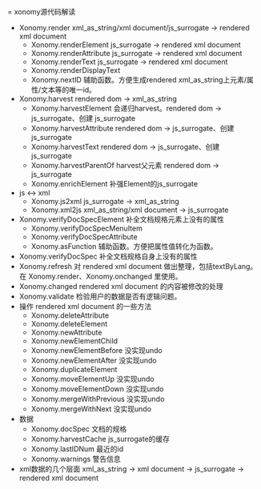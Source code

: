= xonomy源代码解读

* Xonomy.render xml_as_string/xml document/js_surrogate -> rendered xml document
  * Xonomy.renderElement js_surrogate -> rendered xml document
  * Xonomy.renderAttribute js_surrogate -> rendered xml document
  * Xonomy.renderText js_surrogate -> rendered xml document
  * Xonomy.renderDisplayText
  * Xonomy.nextID 辅助函数。方便生成rendered xml_as_string上元素/属性/文本等的唯一id。
* Xonomy.harvest rendered dom -> xml_as_string
  * Xonomy.harvestElement 会递归harvest。rendered dom -> js_surrogate、创建 js_surrogate
  * Xonomy.harvestAttribute rendered dom -> js_surrogate、创建 js_surrogate
  * Xonomy.harvestText rendered dom -> js_surrogate、创建 js_surrogate
  * Xonomy.harvestParentOf harvest父元素 rendered dom -> js_surrogate
  * Xonomy.enrichElement 补强Element的js_surrogate
* js <-> xml
  * Xonomy.js2xml js_surrogate -> xml_as_string
  * Xonomy.xml2js xml_as_string/xml document -> js_surrogate 
* Xonomy.verifyDocSpecElement 补全文档规格元素上没有的属性
  * Xonomy.verifyDocSpecMenuItem
  * Xonomy.verifyDocSpecAttribute
  * Xonomy.asFunction 辅助函数。方便把属性值转化为函数。
* Xonomy.verifyDocSpec 补全文档规格自身上没有的属性
* Xonomy.refresh 对 rendered xml document 做出整理，包括textByLang。在 Xonomy.render、Xonomy.onchanged 里使用。
* Xonomy.changed rendered xml document 的内容被修改的处理
* Xonomy.validate 检验用户的数据是否有逻辑问题。
* 操作 rendered xml document 的一些方法
  * Xonomy.deleteAttribute
  * Xonomy.deleteElement
  * Xonomy.newAttribute
  * Xonomy.newElementChild
  * Xonomy.newElementBefore 没实现undo
  * Xonomy.newElementAfter 没实现undo
  * Xonomy.duplicateElement
  * Xonomy.moveElementUp 没实现undo
  * Xonomy.moveElementDown 没实现undo
  * Xonomy.mergeWithPrevious 没实现undo
  * Xonomy.mergeWithNext 没实现undo
* 数据
  * Xonomy.docSpec 文档的规格
  * Xonomy.harvestCache js_surrogate的缓存
  * Xonomy.lastIDNum 最近的id
  * Xonomy.warnings 警告信息
* xml数据的几个层面 xml_as_string -> xml document -> js_surrogate -> rendered xml document